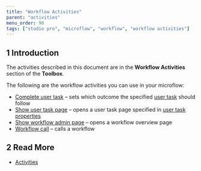 ```yaml
---
title: "Workflow Activities"
parent: "activities"
menu_order: 90
tags: ["studio pro", "microflow", "workflow", "workflow activities"]
---
```


## 1 Introduction

The activities described in this document are in the **Workflow Activities** section of the **Toolbox**.

The following are the workflow activities you can use in your microflow:

* [Complete user task](complete-task) – sets which outcome the specified [user task](user-task) should follow
* [Show user task page](show-task-page) – opens a user task page specified in [user task properties](user-task) 
* [Show workflow admin page](show-workflow-page) – opens a workflow overview page
* [Workflow call](workflow-call) – calls a workflow

## 2 Read More

* [Activities](activities)